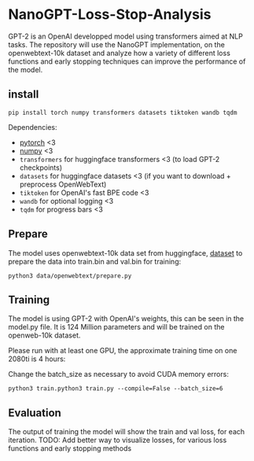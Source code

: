 # NanoGPT-Loss-Stop-Analysis
GPT-2 is an OpenAI developped model using transformers aimed at NLP tasks. The repository will use the NanoGPT implementation, on the openwebtext-10k dataset and analyze how a variety of different loss functions and early stopping techniques can improve the performance of the model.

## install

```
pip install torch numpy transformers datasets tiktoken wandb tqdm
```

Dependencies:

- [pytorch](https://pytorch.org) <3
- [numpy](https://numpy.org/install/) <3
-  `transformers` for huggingface transformers <3 (to load GPT-2 checkpoints)
-  `datasets` for huggingface datasets <3 (if you want to download + preprocess OpenWebText)
-  `tiktoken` for OpenAI's fast BPE code <3
-  `wandb` for optional logging <3
-  `tqdm` for progress bars <3


## Prepare

The model uses openwebtext-10k data set from huggingface,
[dataset](https://huggingface.co/datasets/stas/openwebtext-10k)
to prepare the data into train.bin and val.bin for training:
```
python3 data/openwebtext/prepare.py
```

## Training

The model is using GPT-2 with OpenAI's weights, this can be seen in the model.py file. It is 124 Million parameters and will be trained on the openweb-10k dataset.

Please run with at least one GPU, the approximate training time on one 2080ti is 4 hours:

Change the batch_size as necessary to avoid CUDA memory errors:
```
python3 train.python3 train.py --compile=False --batch_size=6
```

## Evaluation

The output of training the model will show the train and val loss, for each iteration.
TODO: Add better way to visualize losses, for various loss functions and early stopping methods

